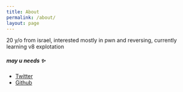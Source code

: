 ```yaml
---
title: About
permalink: /about/
layout: page
---
```


20 y/o from israel,
interested mostly in pwn and reversing, 
currently learning v8 explotation

##### may u needs ✨

- [Twitter](https://twitter.com/yuvaly0)
- [Github](https://github.com/yuvaly0)
